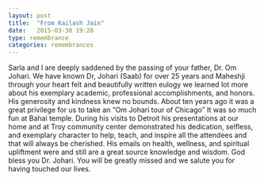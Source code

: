 ```yaml
---
layout: post
title:  "From Kailash Jain"
date:   2015-03-30 19:28
type: remembrance
categories: remembrances
---
```


Sarla and I are deeply saddened by the passing of your father, Dr. Om Johari. We have known Dr, Johari (Saab) for over 25 years and Maheshji through your heart felt and beautifully written eulogy we learned lot more about his exemplary academic, professional accomplishments, and honors. His generosity and kindness knew no bounds.  About ten years ago it was a great privilege for us to take an “Om Johari tour of Chicago” It was so much fun at Bahai temple.  During his visits to Detroit his presentations at our home and at Troy community center demonstrated his dedication, selfless, and exemplary character to help, teach, and inspire all the attendees and that will always be cherished. His emails on health, wellness, and spiritual upliftment were and still are a great source knowledge and wisdom. God bless you Dr. Johari. You will be greatly missed and we salute you for having touched our lives.
